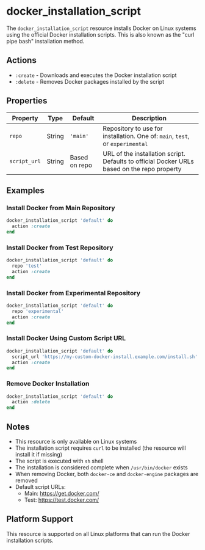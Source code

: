 # docker_installation_script

The `docker_installation_script` resource installs Docker on Linux systems using the official Docker installation scripts. This is also known as the "curl pipe bash" installation method.

## Actions

- `:create` - Downloads and executes the Docker installation script
- `:delete` - Removes Docker packages installed by the script

## Properties

| Property     | Type   | Default        | Description                                                           |
|-------------|--------|----------------|-----------------------------------------------------------------------|
| `repo`      | String | `'main'`       | Repository to use for installation. One of: `main`, `test`, or `experimental` |
| `script_url`| String | Based on repo  | URL of the installation script. Defaults to official Docker URLs based on the repo property |

## Examples

### Install Docker from Main Repository

```ruby
docker_installation_script 'default' do
  action :create
end
```

### Install Docker from Test Repository

```ruby
docker_installation_script 'default' do
  repo 'test'
  action :create
end
```

### Install Docker from Experimental Repository

```ruby
docker_installation_script 'default' do
  repo 'experimental'
  action :create
end
```

### Install Docker Using Custom Script URL

```ruby
docker_installation_script 'default' do
  script_url 'https://my-custom-docker-install.example.com/install.sh'
  action :create
end
```

### Remove Docker Installation

```ruby
docker_installation_script 'default' do
  action :delete
end
```

## Notes

- This resource is only available on Linux systems
- The installation script requires `curl` to be installed (the resource will install it if missing)
- The script is executed with `sh` shell
- The installation is considered complete when `/usr/bin/docker` exists
- When removing Docker, both `docker-ce` and `docker-engine` packages are removed
- Default script URLs:
  - Main: <https://get.docker.com/>
  - Test: <https://test.docker.com/>

## Platform Support

This resource is supported on all Linux platforms that can run the Docker installation scripts.
